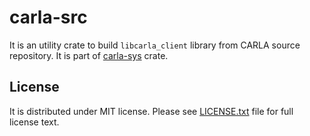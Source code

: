 # carla-src

It is an utility crate to build `libcarla_client` library from CARLA
source repository. It is part of [carla-sys](../carla-sys/README.md)
crate.

## License

It is distributed under MIT license. Please see
[LICENSE.txt](../LICENSE.txt) file for full license text.
